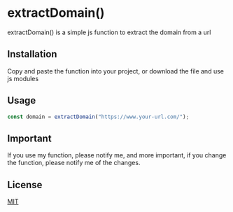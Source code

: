 # extractDomain()

extractDomain() is a simple js function to extract the domain from a url

## Installation

Copy and paste the function into your project, or download the file and use js modules 

## Usage

```javascript
const domain = extractDomain("https://www.your-url.com/");
```

## Important
If you use my function, please notify me, and more important, if you change the function, please notify me of the changes.

## License
[MIT](https://choosealicense.com/licenses/mit/)